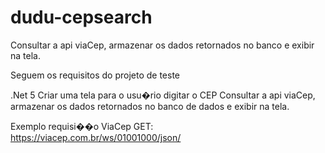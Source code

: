 # dudu-cepsearch

Consultar a api viaCep, armazenar os dados retornados no banco e exibir na tela.

Seguem os requisitos do projeto de teste
 
.Net 5
Criar uma tela para o usu�rio digitar o CEP
Consultar a api viaCep, armazenar os dados retornados no banco de dados e exibir na tela.
 
Exemplo requisi��o ViaCep
GET: https://viacep.com.br/ws/01001000/json/
